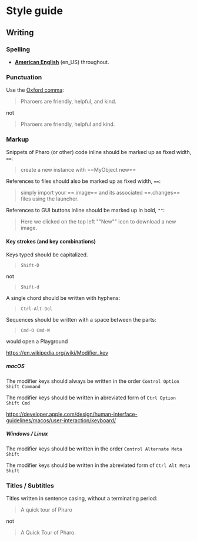 # Style guide

## Writing

### Spelling

- [**American English**](https://en.wikipedia.org/wiki/American_English) (en_US) throughout.

### Punctuation

Use the [Oxford comma](https://en.wikipedia.org/wiki/Serial_comma):

> Pharoers are friendly, helpful, and kind.

not

> Pharoers are friendly, helpful and kind.

### Markup

Snippets of Pharo (or other) code inline should be marked up as fixed width, `==`:

> create a new instance with ==MyObject new==

References to files should also be marked up as fixed width, `==`:

> simply import your ==.image== and its associated ==.changes== files using the launcher.

References to GUI buttons inline should be marked up in bold, `""`:

> Here we clicked on the top left ""New"" icon to download a new image.

#### Key strokes (and key combinations)

Keys typed should be capitalized.

> `Shift-D`

not

> `Shift-d`

A single chord should be written with hyphens:

> `Ctrl-Alt-Del`

Sequences should be written with a space between the parts:

> `Cmd-O Cmd-W`

would open a Playground

https://en.wikipedia.org/wiki/Modifier_key

##### macOS

The modifier keys should always be written in the order `Control Option Shift Command`

The modifier keys should be written in abreviated form of `Ctrl Option Shift Cmd`

https://developer.apple.com/design/human-interface-guidelines/macos/user-interaction/keyboard/

##### Windows / Linux

The modifier keys should be written in the order `Control Alternate Meta Shift`

The modifier keys should be written in the abreviated form of `Ctrl Alt Meta Shift`


### Titles / Subtitles

Titles written in sentence casing, without a terminating period:

> A quick tour of Pharo

not

> A Quick Tour of Pharo.
